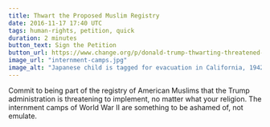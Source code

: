 ```yaml
---
title: Thwart the Proposed Muslim Registry
date: 2016-11-17 17:40 UTC
tags: human-rights, petition, quick
duration: 2 minutes
button_text: Sign the Petition
button_url: https://www.change.org/p/donald-trump-thwarting-threatened-registration-of-muslims-with-u-s-government
image_url: "internment-camps.jpg"
image_alt: "Japanese child is tagged for evacuation in California, 1942"
---
```


Commit to being part of the registry of American Muslims that the Trump
administration is threatening to implement, no matter what your religion. The
internment camps of World War II are something to be ashamed of, not emulate.
